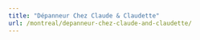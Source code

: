 ```yaml
---
title: "Dépanneur Chez Claude & Claudette"
url: /montreal/depanneur-chez-claude-and-claudette/
---
```

